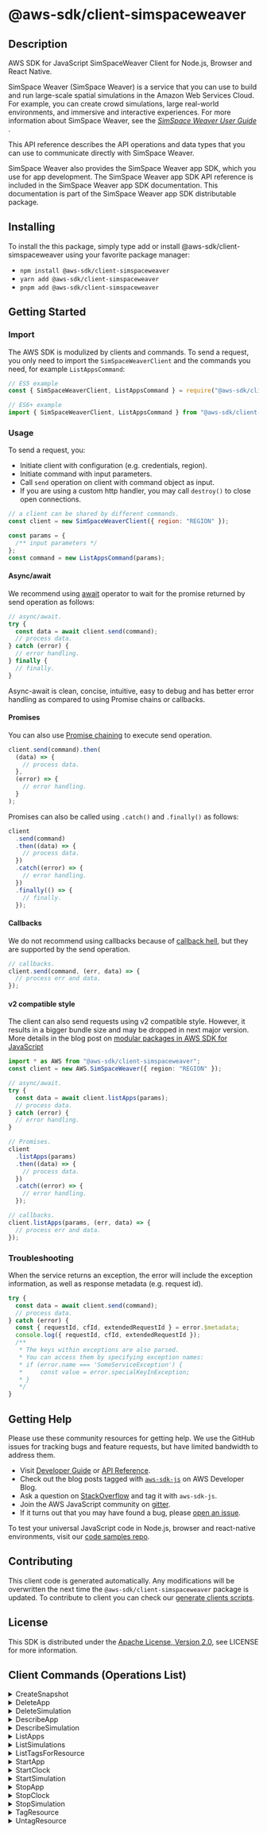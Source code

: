 <!-- generated file, do not edit directly -->

# @aws-sdk/client-simspaceweaver

## Description

AWS SDK for JavaScript SimSpaceWeaver Client for Node.js, Browser and React Native.

<p>SimSpace Weaver (SimSpace Weaver)  is a service that you can use to build and run
large-scale spatial simulations in the Amazon Web Services Cloud. For example, you can create
crowd simulations, large real-world environments, and immersive and interactive experiences.
For more information about SimSpace Weaver, see the <i>
<a href="https://docs.aws.amazon.com/simspaceweaver/latest/userguide/">SimSpace Weaver User Guide</a>
</i>.</p>
<p>This API reference describes the API operations and data types that you can use to
communicate directly with SimSpace Weaver.</p>
<p>SimSpace Weaver also provides the SimSpace Weaver app SDK, which you use for app development. The
SimSpace Weaver app SDK API reference is included in the SimSpace Weaver app SDK documentation. This
documentation is part of the SimSpace Weaver app SDK distributable package.</p>

## Installing

To install the this package, simply type add or install @aws-sdk/client-simspaceweaver
using your favorite package manager:

- `npm install @aws-sdk/client-simspaceweaver`
- `yarn add @aws-sdk/client-simspaceweaver`
- `pnpm add @aws-sdk/client-simspaceweaver`

## Getting Started

### Import

The AWS SDK is modulized by clients and commands.
To send a request, you only need to import the `SimSpaceWeaverClient` and
the commands you need, for example `ListAppsCommand`:

```js
// ES5 example
const { SimSpaceWeaverClient, ListAppsCommand } = require("@aws-sdk/client-simspaceweaver");
```

```ts
// ES6+ example
import { SimSpaceWeaverClient, ListAppsCommand } from "@aws-sdk/client-simspaceweaver";
```

### Usage

To send a request, you:

- Initiate client with configuration (e.g. credentials, region).
- Initiate command with input parameters.
- Call `send` operation on client with command object as input.
- If you are using a custom http handler, you may call `destroy()` to close open connections.

```js
// a client can be shared by different commands.
const client = new SimSpaceWeaverClient({ region: "REGION" });

const params = {
  /** input parameters */
};
const command = new ListAppsCommand(params);
```

#### Async/await

We recommend using [await](https://developer.mozilla.org/en-US/docs/Web/JavaScript/Reference/Operators/await)
operator to wait for the promise returned by send operation as follows:

```js
// async/await.
try {
  const data = await client.send(command);
  // process data.
} catch (error) {
  // error handling.
} finally {
  // finally.
}
```

Async-await is clean, concise, intuitive, easy to debug and has better error handling
as compared to using Promise chains or callbacks.

#### Promises

You can also use [Promise chaining](https://developer.mozilla.org/en-US/docs/Web/JavaScript/Guide/Using_promises#chaining)
to execute send operation.

```js
client.send(command).then(
  (data) => {
    // process data.
  },
  (error) => {
    // error handling.
  }
);
```

Promises can also be called using `.catch()` and `.finally()` as follows:

```js
client
  .send(command)
  .then((data) => {
    // process data.
  })
  .catch((error) => {
    // error handling.
  })
  .finally(() => {
    // finally.
  });
```

#### Callbacks

We do not recommend using callbacks because of [callback hell](http://callbackhell.com/),
but they are supported by the send operation.

```js
// callbacks.
client.send(command, (err, data) => {
  // process err and data.
});
```

#### v2 compatible style

The client can also send requests using v2 compatible style.
However, it results in a bigger bundle size and may be dropped in next major version. More details in the blog post
on [modular packages in AWS SDK for JavaScript](https://aws.amazon.com/blogs/developer/modular-packages-in-aws-sdk-for-javascript/)

```ts
import * as AWS from "@aws-sdk/client-simspaceweaver";
const client = new AWS.SimSpaceWeaver({ region: "REGION" });

// async/await.
try {
  const data = await client.listApps(params);
  // process data.
} catch (error) {
  // error handling.
}

// Promises.
client
  .listApps(params)
  .then((data) => {
    // process data.
  })
  .catch((error) => {
    // error handling.
  });

// callbacks.
client.listApps(params, (err, data) => {
  // process err and data.
});
```

### Troubleshooting

When the service returns an exception, the error will include the exception information,
as well as response metadata (e.g. request id).

```js
try {
  const data = await client.send(command);
  // process data.
} catch (error) {
  const { requestId, cfId, extendedRequestId } = error.$metadata;
  console.log({ requestId, cfId, extendedRequestId });
  /**
   * The keys within exceptions are also parsed.
   * You can access them by specifying exception names:
   * if (error.name === 'SomeServiceException') {
   *     const value = error.specialKeyInException;
   * }
   */
}
```

## Getting Help

Please use these community resources for getting help.
We use the GitHub issues for tracking bugs and feature requests, but have limited bandwidth to address them.

- Visit [Developer Guide](https://docs.aws.amazon.com/sdk-for-javascript/v3/developer-guide/welcome.html)
  or [API Reference](https://docs.aws.amazon.com/AWSJavaScriptSDK/v3/latest/index.html).
- Check out the blog posts tagged with [`aws-sdk-js`](https://aws.amazon.com/blogs/developer/tag/aws-sdk-js/)
  on AWS Developer Blog.
- Ask a question on [StackOverflow](https://stackoverflow.com/questions/tagged/aws-sdk-js) and tag it with `aws-sdk-js`.
- Join the AWS JavaScript community on [gitter](https://gitter.im/aws/aws-sdk-js-v3).
- If it turns out that you may have found a bug, please [open an issue](https://github.com/aws/aws-sdk-js-v3/issues/new/choose).

To test your universal JavaScript code in Node.js, browser and react-native environments,
visit our [code samples repo](https://github.com/aws-samples/aws-sdk-js-tests).

## Contributing

This client code is generated automatically. Any modifications will be overwritten the next time the `@aws-sdk/client-simspaceweaver` package is updated.
To contribute to client you can check our [generate clients scripts](https://github.com/aws/aws-sdk-js-v3/tree/main/scripts/generate-clients).

## License

This SDK is distributed under the
[Apache License, Version 2.0](http://www.apache.org/licenses/LICENSE-2.0),
see LICENSE for more information.

## Client Commands (Operations List)

<details>
<summary>
CreateSnapshot
</summary>

[Command API Reference](https://docs.aws.amazon.com/AWSJavaScriptSDK/v3/latest/clients/client-simspaceweaver/classes/createsnapshotcommand.html) / [Input](https://docs.aws.amazon.com/AWSJavaScriptSDK/v3/latest/clients/client-simspaceweaver/interfaces/createsnapshotcommandinput.html) / [Output](https://docs.aws.amazon.com/AWSJavaScriptSDK/v3/latest/clients/client-simspaceweaver/interfaces/createsnapshotcommandoutput.html)

</details>
<details>
<summary>
DeleteApp
</summary>

[Command API Reference](https://docs.aws.amazon.com/AWSJavaScriptSDK/v3/latest/clients/client-simspaceweaver/classes/deleteappcommand.html) / [Input](https://docs.aws.amazon.com/AWSJavaScriptSDK/v3/latest/clients/client-simspaceweaver/interfaces/deleteappcommandinput.html) / [Output](https://docs.aws.amazon.com/AWSJavaScriptSDK/v3/latest/clients/client-simspaceweaver/interfaces/deleteappcommandoutput.html)

</details>
<details>
<summary>
DeleteSimulation
</summary>

[Command API Reference](https://docs.aws.amazon.com/AWSJavaScriptSDK/v3/latest/clients/client-simspaceweaver/classes/deletesimulationcommand.html) / [Input](https://docs.aws.amazon.com/AWSJavaScriptSDK/v3/latest/clients/client-simspaceweaver/interfaces/deletesimulationcommandinput.html) / [Output](https://docs.aws.amazon.com/AWSJavaScriptSDK/v3/latest/clients/client-simspaceweaver/interfaces/deletesimulationcommandoutput.html)

</details>
<details>
<summary>
DescribeApp
</summary>

[Command API Reference](https://docs.aws.amazon.com/AWSJavaScriptSDK/v3/latest/clients/client-simspaceweaver/classes/describeappcommand.html) / [Input](https://docs.aws.amazon.com/AWSJavaScriptSDK/v3/latest/clients/client-simspaceweaver/interfaces/describeappcommandinput.html) / [Output](https://docs.aws.amazon.com/AWSJavaScriptSDK/v3/latest/clients/client-simspaceweaver/interfaces/describeappcommandoutput.html)

</details>
<details>
<summary>
DescribeSimulation
</summary>

[Command API Reference](https://docs.aws.amazon.com/AWSJavaScriptSDK/v3/latest/clients/client-simspaceweaver/classes/describesimulationcommand.html) / [Input](https://docs.aws.amazon.com/AWSJavaScriptSDK/v3/latest/clients/client-simspaceweaver/interfaces/describesimulationcommandinput.html) / [Output](https://docs.aws.amazon.com/AWSJavaScriptSDK/v3/latest/clients/client-simspaceweaver/interfaces/describesimulationcommandoutput.html)

</details>
<details>
<summary>
ListApps
</summary>

[Command API Reference](https://docs.aws.amazon.com/AWSJavaScriptSDK/v3/latest/clients/client-simspaceweaver/classes/listappscommand.html) / [Input](https://docs.aws.amazon.com/AWSJavaScriptSDK/v3/latest/clients/client-simspaceweaver/interfaces/listappscommandinput.html) / [Output](https://docs.aws.amazon.com/AWSJavaScriptSDK/v3/latest/clients/client-simspaceweaver/interfaces/listappscommandoutput.html)

</details>
<details>
<summary>
ListSimulations
</summary>

[Command API Reference](https://docs.aws.amazon.com/AWSJavaScriptSDK/v3/latest/clients/client-simspaceweaver/classes/listsimulationscommand.html) / [Input](https://docs.aws.amazon.com/AWSJavaScriptSDK/v3/latest/clients/client-simspaceweaver/interfaces/listsimulationscommandinput.html) / [Output](https://docs.aws.amazon.com/AWSJavaScriptSDK/v3/latest/clients/client-simspaceweaver/interfaces/listsimulationscommandoutput.html)

</details>
<details>
<summary>
ListTagsForResource
</summary>

[Command API Reference](https://docs.aws.amazon.com/AWSJavaScriptSDK/v3/latest/clients/client-simspaceweaver/classes/listtagsforresourcecommand.html) / [Input](https://docs.aws.amazon.com/AWSJavaScriptSDK/v3/latest/clients/client-simspaceweaver/interfaces/listtagsforresourcecommandinput.html) / [Output](https://docs.aws.amazon.com/AWSJavaScriptSDK/v3/latest/clients/client-simspaceweaver/interfaces/listtagsforresourcecommandoutput.html)

</details>
<details>
<summary>
StartApp
</summary>

[Command API Reference](https://docs.aws.amazon.com/AWSJavaScriptSDK/v3/latest/clients/client-simspaceweaver/classes/startappcommand.html) / [Input](https://docs.aws.amazon.com/AWSJavaScriptSDK/v3/latest/clients/client-simspaceweaver/interfaces/startappcommandinput.html) / [Output](https://docs.aws.amazon.com/AWSJavaScriptSDK/v3/latest/clients/client-simspaceweaver/interfaces/startappcommandoutput.html)

</details>
<details>
<summary>
StartClock
</summary>

[Command API Reference](https://docs.aws.amazon.com/AWSJavaScriptSDK/v3/latest/clients/client-simspaceweaver/classes/startclockcommand.html) / [Input](https://docs.aws.amazon.com/AWSJavaScriptSDK/v3/latest/clients/client-simspaceweaver/interfaces/startclockcommandinput.html) / [Output](https://docs.aws.amazon.com/AWSJavaScriptSDK/v3/latest/clients/client-simspaceweaver/interfaces/startclockcommandoutput.html)

</details>
<details>
<summary>
StartSimulation
</summary>

[Command API Reference](https://docs.aws.amazon.com/AWSJavaScriptSDK/v3/latest/clients/client-simspaceweaver/classes/startsimulationcommand.html) / [Input](https://docs.aws.amazon.com/AWSJavaScriptSDK/v3/latest/clients/client-simspaceweaver/interfaces/startsimulationcommandinput.html) / [Output](https://docs.aws.amazon.com/AWSJavaScriptSDK/v3/latest/clients/client-simspaceweaver/interfaces/startsimulationcommandoutput.html)

</details>
<details>
<summary>
StopApp
</summary>

[Command API Reference](https://docs.aws.amazon.com/AWSJavaScriptSDK/v3/latest/clients/client-simspaceweaver/classes/stopappcommand.html) / [Input](https://docs.aws.amazon.com/AWSJavaScriptSDK/v3/latest/clients/client-simspaceweaver/interfaces/stopappcommandinput.html) / [Output](https://docs.aws.amazon.com/AWSJavaScriptSDK/v3/latest/clients/client-simspaceweaver/interfaces/stopappcommandoutput.html)

</details>
<details>
<summary>
StopClock
</summary>

[Command API Reference](https://docs.aws.amazon.com/AWSJavaScriptSDK/v3/latest/clients/client-simspaceweaver/classes/stopclockcommand.html) / [Input](https://docs.aws.amazon.com/AWSJavaScriptSDK/v3/latest/clients/client-simspaceweaver/interfaces/stopclockcommandinput.html) / [Output](https://docs.aws.amazon.com/AWSJavaScriptSDK/v3/latest/clients/client-simspaceweaver/interfaces/stopclockcommandoutput.html)

</details>
<details>
<summary>
StopSimulation
</summary>

[Command API Reference](https://docs.aws.amazon.com/AWSJavaScriptSDK/v3/latest/clients/client-simspaceweaver/classes/stopsimulationcommand.html) / [Input](https://docs.aws.amazon.com/AWSJavaScriptSDK/v3/latest/clients/client-simspaceweaver/interfaces/stopsimulationcommandinput.html) / [Output](https://docs.aws.amazon.com/AWSJavaScriptSDK/v3/latest/clients/client-simspaceweaver/interfaces/stopsimulationcommandoutput.html)

</details>
<details>
<summary>
TagResource
</summary>

[Command API Reference](https://docs.aws.amazon.com/AWSJavaScriptSDK/v3/latest/clients/client-simspaceweaver/classes/tagresourcecommand.html) / [Input](https://docs.aws.amazon.com/AWSJavaScriptSDK/v3/latest/clients/client-simspaceweaver/interfaces/tagresourcecommandinput.html) / [Output](https://docs.aws.amazon.com/AWSJavaScriptSDK/v3/latest/clients/client-simspaceweaver/interfaces/tagresourcecommandoutput.html)

</details>
<details>
<summary>
UntagResource
</summary>

[Command API Reference](https://docs.aws.amazon.com/AWSJavaScriptSDK/v3/latest/clients/client-simspaceweaver/classes/untagresourcecommand.html) / [Input](https://docs.aws.amazon.com/AWSJavaScriptSDK/v3/latest/clients/client-simspaceweaver/interfaces/untagresourcecommandinput.html) / [Output](https://docs.aws.amazon.com/AWSJavaScriptSDK/v3/latest/clients/client-simspaceweaver/interfaces/untagresourcecommandoutput.html)

</details>
